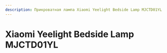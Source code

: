 ```yaml
---
description: Прикроватная лампа Xiaomi Yeelight Bedside Lamp MJCTD01YL
---
```


# Xiaomi Yeelight Bedside Lamp MJCTD01YL

